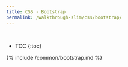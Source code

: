 ```yaml
---
title: CSS - Bootstrap
permalink: /walkthrough-slim/css/bootstrap/
---
```


<div class='common-part-info' title='This part is common to all walkthroughs'>&nbsp;</div>

* TOC
{:toc}

{% include /common/bootstrap.md %}